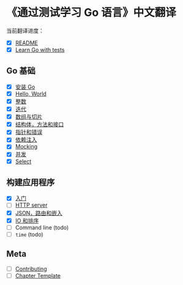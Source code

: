 # 《通过测试学习 Go 语言》中文翻译

当前翻译进度：

* [x] [README](README.md)
* [x] [Learn Go with tests](gb-readme.md)

## Go 基础

* [x] [安装 Go](install-go.md)
* [x] [Hello, World](hello-world.md)
* [x] [整数](integers.md)
* [x] [迭代](iteration.md)
* [x] [数组与切片](arrays-and-slices.md)
* [x] [结构体，方法和接口](structs-methods-and-interfaces.md)
* [x] [指针和错误](pointers-and-errors.md)
* [x] [依赖注入](dependency-injection.md)
* [x] [Mocking](mocking.md)
* [x] [并发](concurrency.md)
* [x] [Select](select.md)

## 构建应用程序

* [x] [入门](app-intro.md)
* [ ] [HTTP server](http-server.md)
* [x] [JSON，路由和嵌入](json.md)
* [x] [IO 和排序](io.md)
* [ ] Command line (todo)
* [ ] `time` (todo)

## Meta

* [ ] [Contributing](contributing.md)
* [ ] [Chapter Template](template.md)
